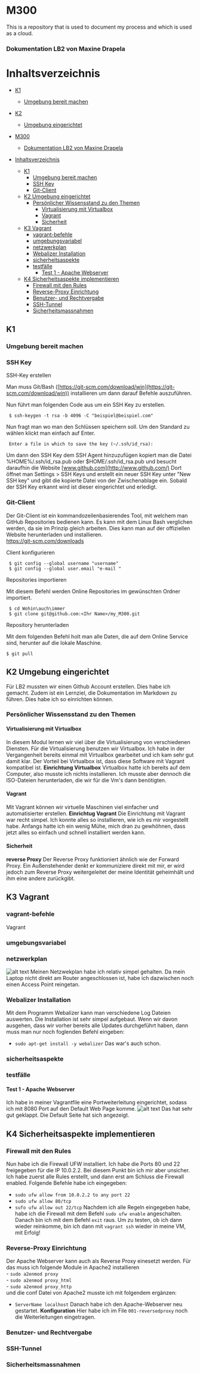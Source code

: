 # M300
This is a repository that is used to document my process and which is used as a cloud.
### Dokumentation LB2 von Maxine Drapela


# Inhaltsverzeichnis

- [K1](#k1)
  - [Umgebung bereit machen](#umgebung-bereit-machen)
- [K2](#k2)
    - [Umgebung eingerichtet](#umgebung-eingerichtet)

- [M300](#m300)
    - [Dokumentation LB2 von Maxine Drapela](#dokumentation-lb2-von-maxine-drapela)
- [Inhaltsverzeichnis](#inhaltsverzeichnis)
  - [K1](#k1)
    - [Umgebung bereit machen](#umgebung-bereit-machen)
    - [SSH Key](#ssh-key)
    - [Git-Client](#git-client)
  - [K2 Umgebung eingerichtet](#k2-umgebung-eingerichtet)
    - [Persönlicher Wissensstand zu den Themen](#persönlicher-wissensstand-zu-den-themen)
      - [Virtualisierung mit Virtualbox](#virtualisierung-mit-virtualbox)
      - [Vagrant](#vagrant)
      - [Sicherheit](#sicherheit)
  - [K3 Vagrant](#k3-vagrant)
    - [vagrant-befehle](#vagrant-befehle)
    - [umgebungsvariabel](#umgebungsvariabel)
    - [netzwerkplan](#netzwerkplan)
    - [Webalizer Installation](#webalizer-installation)
    - [sicherheitsaspekte](#sicherheitsaspekte)
    - [testfälle](#testfälle)
      - [Test 1 - Apache Webserver](#test-1---apache-webserver)
  - [K4 Sicherheitsaspekte implementieren](#k4-sicherheitsaspekte-implementieren)
    - [Firewall mit den Rules](#firewall-mit-den-rules)
    - [Reverse-Proxy Einrichtung](#reverse-proxy-einrichtung)
    - [Benutzer- und Rechtvergabe](#benutzer--und-rechtvergabe)
    - [SSH-Tunnel](#ssh-tunnel)
    - [Sicherheitsmassnahmen](#sicherheitsmassnahmen)
  
## K1
### Umgebung bereit machen
### SSH Key
    
SSH-Key erstellen

Man muss Git/Bash  ([https://git-scm.com/download/win](https://git-scm.com/download/win)) installieren um dann darauf Befehle auszuführen. 

Nun führt man folgenden Code aus um ein SSH Key zu erstellen. 

     $ ssh-keygen -t rsa -b 4096 -C "beispiel@beispiel.com"

Nun fragt man wo man den Schlüssen speichern soll. Um den Standard zu wählen klickt man einfach auf Enter. 

     Enter a file in which to save the key (~/.ssh/id_rsa):


Um dann den SSH Key dem SSH Agent hinzuzufügen kopiert man die Datei %HOME%/.ssh/id_rsa.pub oder $HOME/.ssh/id_rsa.pub und besucht daraufhin die Website [www.github.com](http://www.github.com/)
Dort öffnet man Settings > SSH Keys und erstellt ein neuer SSH Key unter "New SSH key" und gibt die kopierte Datei von der Zwischenablage ein. Sobald der SSH Key erkannt wird ist dieser eingerichtet und erledigt.


### Git-Client

Der Git-Client ist ein kommandozeilenbasierendes Tool, mit welchem man GitHub Repositories bedienen kann. Es kann mit dem Linux Bash verglichen werden, da sie im Prinzip gleich arbeiten. Dies kann man auf der offiziellen Website herunterladen und installieren.  
https://git-scm.com/downloads

Client konfigurieren

     
     $ git config --global username "username"
     $ git config --global user.email "e-mail "


Repositories importieren

Mit diesem Befehl werden Online Repositories im gewünschten Ordner importiert. 

     $ cd Wohin\auch\immer
	 $ git clone git@github.com:<Ihr Name>/my_M300.git
	 
Repository herunterladen	



Mit dem folgenden Befehl holt man alle Daten, die auf dem Online Service sind, herunter auf die lokale Maschine.

	$ git pull
	
	
## K2 Umgebung eingerichtet
Für LB2 mussten wir einen Github Account erstellen. Dies habe ich gemacht. Zudem ist ein Lernziel, die Dokumentation im Markdown zu führen. Dies habe ich so einrichten können. 
### Persönlicher Wissensstand zu den Themen
#### Virtualisierung mit Virtualbox
In diesem Modul lernen wir viel über die Virtualisierung von verschiedenen Diensten. Für die Virtualisierung benutzen wir Virtualbox.
Ich habe in der Vergangenheit bereits einmal mit Virtualbox gearbeitet und ich kam sehr gut damit klar. Der Vorteil bei Virtualbox ist, dass diese Software mit Vagrant kompatibel ist.
**Einrichtung Virtualbox**
Virtualbox hatte ich bereits auf dem Computer, also musste ich nichts installieren. Ich musste aber dennoch die ISO-Dateien herunterladen, die wir für die Vm's dann benötigten.
#### Vagrant

Mit Vagrant können wir virtuelle Maschinen viel einfacher und automatisierter erstellen.
**Einrichtug Vagrant**
Die Einrichtung mit Vagrant war recht simpel. Ich konnte alles so installieren, wie ich es mir vorgestellt habe. Anfangs hatte ich ein wenig Mühe, mich dran zu gewhöhnen, dass jetzt alles so einfach und schnell installiert werden kann.
#### Sicherheit
**reverse Proxy**
Der Reverse Proxy funktioniert ähnlich wie der Forward Proxy. Ein Außenstehender denkt er kommuniziere direkt mit mir, er wird jedoch zum Reverse Proxy weitergeleitet der meine Identität geheimhält und ihm eine andere zurückgibt. 

## K3 Vagrant
 ### vagrant-befehle
 Vagrant 
 ### umgebungsvariabel

 ### netzwerkplan
 ![alt text](https://github.com/MaxineDrapela/M300-Maxine/blob/master/netzwerkplan.PNG "Netzwerkplan")
 Meinen Netzwekplan habe ich relativ simpel gehalten. Da mein Laptop nicht direkt am Router angeschlossen ist, habe ich dazwischen noch einen Access Point reingetan.
 ### Webalizer Installation
 Mit dem Programm Webalizer kann man verschiedene Log Dateien auswerten. Die Installation ist sehr simpel aufgebaut.
 Wenn wir davon ausgehen, dass wir vorher bereits alle Updates durchgeführt haben, dann muss man nur noch foglenden Befehl eingeben:
  - `sudo apt-get install -y webalizer`
  Das war's auch schon.

 ### sicherheitsaspekte
 ### testfälle
 #### Test 1 - Apache Webserver
 Ich habe in meiner Vagrantfile eine Portweiterleitung eingerichtet, sodass ich mit 8080 Port auf den Default Web Page komme.
 ![alt text](https://github.com/MaxineDrapela/M300-Maxine/blob/master/testapache.PNG "Default Apache Webpage")
 Das hat sehr gut geklappt. Die Default Seite hat sich angezeigt.



## K4 Sicherheitsaspekte implementieren
  ### Firewall mit den Rules
  Nun habe ich die Firewall UFW installiert. Ich habe die Ports 80 und 22 freigegeben für die IP 10.0.2.2. Bei diesem Punkt bin ich mir aber unsicher. 
  Ich habe zuerst alle Rules erstellt, und dann erst am Schluss die Firewall enabled.
  Folgende Befehle habe ich eingegeben:
  -  `sudo ufw allow from 10.0.2.2 to any port 22`
  -  `sudo ufw allow 80/tcp`
  - `sufo ufw allow out 22/tcp`
   Nachdem ich alle Regeln eingegeben habe, habe ich die Firewall mit dem Befehl `sudo ufw enable` angeschalten. Danach bin ich mit dem Befehl `exit` raus. Um zu testen, ob ich dann wieder reinkomme, bin ich dann mit `vagrant ssh` wieder in meine VM, mit Erfolg!

  ### Reverse-Proxy Einrichtung
  Der Apache Webserver kann auch als Reverse Proxy einesetzt werden. Für das muss ich folgende Module in Apache2 installieren  
    - `sudo a2enmod proxy`  
    - `sudo a2enmod proxy_html`  
    - `sudo a2enmod proxy_http`  
  und die conf Datei von Apache2 musste ich mit folgendem ergänzen:
   -  `ServerName localhost`
  Danach habe ich den Apache-Webserver neu gestartet.
  **Konfiguration**
  Hier habe ich im File `001-reversedproxy` noch die Weiterleitungen eingetragen.
  ### Benutzer- und Rechtvergabe
  
  ### SSH-Tunnel
  ### Sicherheitsmassnahmen